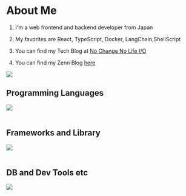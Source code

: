 # About Me

1. I'm a web frontend and backend developer from Japan

2. My favorites are React, TypeScript, Docker, LangChain,ShellScript

3. You can find my Tech Blog at [No Change No Life I/O](https://masanyon.com/)

4. You can find my Zenn Blog [here](https://zenn.dev/manase)

![](https://github-readme-stats.vercel.app/api/top-langs?username=yukimura-manase&show_icons=true&locale=en&layout=compact)

## Programming Languages

<img src="https://skillicons.dev/icons?i=html,css,js,typescript,python,php," /> <br /><br />

## Frameworks and Library

<img src="https://skillicons.dev/icons?i=react,next,vue,nuxt,nodejs,express,flask,fastapi,laravel,wordpress" /> <br /><br />

## DB and Dev Tools etc

<img src="https://skillicons.dev/icons?i=mysql,postgresql,docker,git,github,vscode,linux,aws,azure,figma,nginx" /> <br /><br />